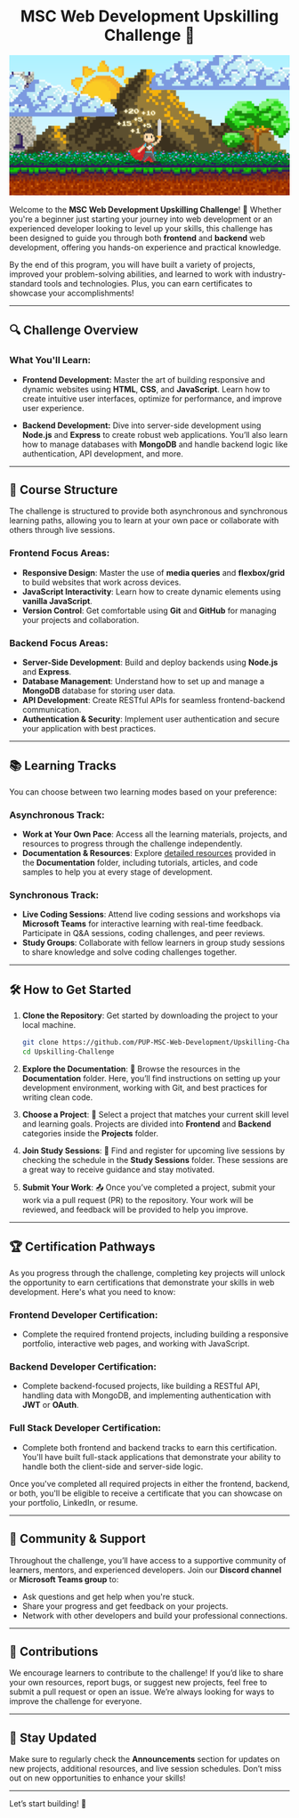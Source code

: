 <h1 align="center">MSC Web Development Upskilling Challenge 🚀</h1>

<div style="align: center;">
  <img src="assets/2.png" alt="Banner Placeholder - Welcome Image">
</div>


Welcome to the **MSC Web Development Upskilling Challenge**! 🎉 Whether you're a beginner just starting your journey into web development or an experienced developer looking to level up your skills, this challenge has been designed to guide you through both **frontend** and **backend** web development, offering you hands-on experience and practical knowledge.


By the end of this program, you will have built a variety of projects, improved your problem-solving abilities, and learned to work with industry-standard tools and technologies. Plus, you can earn certificates to showcase your accomplishments!


---


## 🔍 **Challenge Overview**


### **What You'll Learn:**
- **Frontend Development:** Master the art of building responsive and dynamic websites using **HTML**, **CSS**, and **JavaScript**. Learn how to create intuitive user interfaces, optimize for performance, and improve user experience.
 
- **Backend Development:** Dive into server-side development using **Node.js** and **Express** to create robust web applications. You’ll also learn how to manage databases with **MongoDB** and handle backend logic like authentication, API development, and more.


---


## 🚧 **Course Structure**


The challenge is structured to provide both asynchronous and synchronous learning paths, allowing you to learn at your own pace or collaborate with others through live sessions.


### **Frontend Focus Areas:**
- **Responsive Design**: Master the use of **media queries** and **flexbox/grid** to build websites that work across devices.
- **JavaScript Interactivity**: Learn how to create dynamic elements using **vanilla JavaScript**.
- **Version Control**: Get comfortable using **Git** and **GitHub** for managing your projects and collaboration.


### **Backend Focus Areas:**
- **Server-Side Development**: Build and deploy backends using **Node.js** and **Express**.
- **Database Management**: Understand how to set up and manage a **MongoDB** database for storing user data.
- **API Development**: Create RESTful APIs for seamless frontend-backend communication.
- **Authentication & Security**: Implement user authentication and secure your application with best practices.


---


## 📚 **Learning Tracks**


You can choose between two learning modes based on your preference:


### **Asynchronous Track**:
- **Work at Your Own Pace**: Access all the learning materials, projects, and resources to progress through the challenge independently.
- **Documentation & Resources**: Explore [detailed resources](./Documentation/README.md) provided in the **Documentation** folder, including tutorials, articles, and code samples to help you at every stage of development.
 
### **Synchronous Track**:
- **Live Coding Sessions**: Attend live coding sessions and workshops via **Microsoft Teams** for interactive learning with real-time feedback. Participate in Q&A sessions, coding challenges, and peer reviews.
- **Study Groups**: Collaborate with fellow learners in group study sessions to share knowledge and solve coding challenges together.


---


## 🛠️ **How to Get Started**


1. **Clone the Repository**: Get started by downloading the project to your local machine.
   ```bash
   git clone https://github.com/PUP-MSC-Web-Development/Upskilling-Challenge.git
   cd Upskilling-Challenge
   
2. **Explore the Documentation**: 📖 Browse the resources in the **Documentation** folder. Here, you’ll find instructions on setting up your development environment, working with Git, and best practices for writing clean code.


3. **Choose a Project**: 📝 Select a project that matches your current skill level and learning goals. Projects are divided into **Frontend** and **Backend** categories inside the **Projects** folder.


4. **Join Study Sessions**: 📅 Find and register for upcoming live sessions by checking the schedule in the **Study Sessions** folder. These sessions are a great way to receive guidance and stay motivated.


5. **Submit Your Work**: 📤 Once you’ve completed a project, submit your work via a pull request (PR) to the repository. Your work will be reviewed, and feedback will be provided to help you improve.


---


## 🏆 **Certification Pathways**
As you progress through the challenge, completing key projects will unlock the opportunity to earn certifications that demonstrate your skills in web development. Here's what you need to know:


### Frontend Developer Certification:
- Complete the required frontend projects, including building a responsive portfolio, interactive web pages, and working with JavaScript.
### Backend Developer Certification:
- Complete backend-focused projects, like building a RESTful API, handling data with MongoDB, and implementing authentication with **JWT** or **OAuth**.
### Full Stack Developer Certification:
- Complete both frontend and backend tracks to earn this certification. You'll have built full-stack applications that demonstrate your ability to handle both the client-side and server-side logic.


Once you've completed all required projects in either the frontend, backend, or both, you'll be eligible to receive a certificate that you can showcase on your portfolio, LinkedIn, or resume.


---


## 💬 **Community & Support**
Throughout the challenge, you’ll have access to a supportive community of learners, mentors, and experienced developers. Join our **Discord channel** or **Microsoft Teams group** to:


- Ask questions and get help when you're stuck.
- Share your progress and get feedback on your projects.
- Network with other developers and build your professional connections.


---


## 🤝 Contributions


We encourage learners to contribute to the challenge! If you’d like to share your own resources, report bugs, or suggest new projects, feel free to submit a pull request or open an issue. We’re always looking for ways to improve the challenge for everyone.


---


## 📩 **Stay Updated**
Make sure to regularly check the **Announcements** section for updates on new projects, additional resources, and live session schedules. Don’t miss out on new opportunities to enhance your skills!


---


Let’s start building! 🚀
